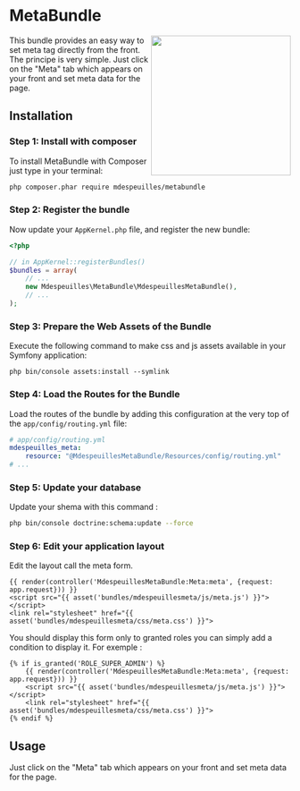 MetaBundle
==========

<img width="250" src="https://cloud.githubusercontent.com/assets/690453/24827652/14dbf26a-1c4e-11e7-8631-2b1289113b92.png" align="right" />

This bundle provides an easy way to set meta tag directly from the front.
The principe is very simple. Just click on the "Meta" tab which appears on 
your front and set meta data for the page.

## Installation

### Step 1: Install with composer

To install MetaBundle with Composer just type in your terminal:

```bash
php composer.phar require mdespeuilles/metabundle
```

### Step 2: Register the bundle

Now update your ``AppKernel.php`` file, and
register the new bundle:

```php
<?php

// in AppKernel::registerBundles()
$bundles = array(
    // ...
    new Mdespeuilles\MetaBundle\MdespeuillesMetaBundle(),
    // ...
);
```

### Step 3: Prepare the Web Assets of the Bundle

Execute the following command to make css and js assets available in your
Symfony application:

```cli
php bin/console assets:install --symlink
```


### Step 4: Load the Routes for the Bundle

Load the routes of the bundle by adding this configuration at the very top
of the `app/config/routing.yml` file:

```yaml
# app/config/routing.yml
mdespeuilles_meta:
    resource: "@MdespeuillesMetaBundle/Resources/config/routing.yml"
# ...
```

### Step 5: Update your database

Update your shema with this command :

```bash
php bin/console doctrine:schema:update --force
```

### Step 6: Edit your application layout

Edit the layout call the meta form.

```twig
{{ render(controller('MdespeuillesMetaBundle:Meta:meta', {request: app.request})) }}
<script src="{{ asset('bundles/mdespeuillesmeta/js/meta.js') }}"></script>
<link rel="stylesheet" href="{{ asset('bundles/mdespeuillesmeta/css/meta.css') }}">
```

You should display this form only to granted roles you can simply add a condition to display it.
For exemple : 

```twig
{% if is_granted('ROLE_SUPER_ADMIN') %}
    {{ render(controller('MdespeuillesMetaBundle:Meta:meta', {request: app.request})) }}
    <script src="{{ asset('bundles/mdespeuillesmeta/js/meta.js') }}"></script>
    <link rel="stylesheet" href="{{ asset('bundles/mdespeuillesmeta/css/meta.css') }}">
{% endif %}
```

## Usage

Just click on the "Meta" tab which appears on 
your front and set meta data for the page.
